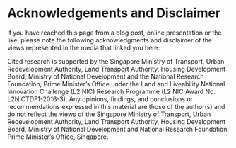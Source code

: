 
# Acknowledgements and Disclaimer

if you have reached this page from a blog post, online presentation or the like, please note the following acknowledgments and disclaimer of the views represented in the media that linked you here:

Cited research is supported by the Singapore Ministry of Transport, Urban Redevelopment Authority, Land Transport Authority, Housing Development Board, Ministry of National Development and the National Research Foundation, Prime Minister’s Office under the Land and Liveability National Innovation Challenge (L2 NIC) Research Programme (L2 NIC Award No. L2NICTDF1-2016-3).
Any opinions, findings, and conclusions or recommendations expressed in this material are those of the author(s) and do not reflect the views of the Singapore Ministry of Transport, Urban Redevelopment Authority, Land Transport Authority, Housing Development Board, Ministry of National Development and National Research Foundation, Prime Minister’s Office, Singapore.
